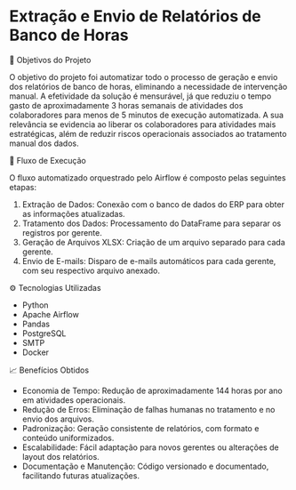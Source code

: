 
<h1>Extração e Envio de Relatórios de Banco de Horas</h1>

🎯 Objetivos do Projeto

O objetivo do projeto foi automatizar todo o processo de geração e envio dos relatórios de banco de horas, eliminando a necessidade de intervenção manual. A efetividade da solução é mensurável, já que reduziu o tempo gasto de aproximadamente 3 horas semanais de atividades dos colaboradores para menos de 5 minutos de execução automatizada. A sua relevância se evidencia ao liberar os colaboradores para atividades mais estratégicas, além de reduzir riscos operacionais associados ao tratamento manual dos dados.

🚀 Fluxo de Execução

O fluxo automatizado orquestrado pelo Airflow é composto pelas seguintes etapas:
<ol>
    <li>Extração de Dados: Conexão com o banco de dados do ERP para obter as informações atualizadas.</li>
    <li>Tratamento dos Dados: Processamento do DataFrame para separar os registros por gerente.</li>
    <li>Geração de Arquivos XLSX: Criação de um arquivo separado para cada gerente.</li>
    <li>Envio de E-mails: Disparo de e-mails automáticos para cada gerente, com seu respectivo arquivo anexado.</li>
</ol>

⚙️ Tecnologias Utilizadas
  <ul>
    <li>Python</li>
    <li>Apache Airflow</li>
    <li>Pandas</li>
    <li>PostgreSQL</li>
    <li>SMTP</li>
    <li>Docker</li>
  </ul>

📈 Benefícios Obtidos
<ul>
    <li>Economia de Tempo: Redução de aproximadamente 144 horas por ano em atividades operacionais.</li>
    <li>Redução de Erros: Eliminação de falhas humanas no tratamento e no envio dos arquivos.</li>
    <li>Padronização: Geração consistente de relatórios, com formato e conteúdo uniformizados.</li>
    <li>Escalabilidade: Fácil adaptação para novos gerentes ou alterações de layout dos relatórios.</li>
    <li>Documentação e Manutenção: Código versionado e documentado, facilitando futuras atualizações.</li>
</ul>



